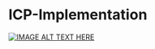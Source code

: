 # ICP-Implementation

[![IMAGE ALT TEXT HERE](https://www.youtube.com/vi/731CDXI0L40/0.jpg)](https://www.youtube.com/watch?v=731CDXI0L40)
